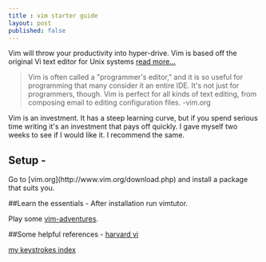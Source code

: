 ```yaml
---
title : vim starter guide
layout: post
published: false
---
```

Vim will throw your productivity into hyper-drive. Vim is based off the original Vi text editor for Unix systems [read more...](http://web.cecs.pdx.edu/~kirkenda/joy84.html "interview with author Bill Joy")

>Vim is often called a "programmer's editor," and it is so useful for programming that many consider it an entire IDE. It's not just for programmers, though. Vim is perfect for all kinds of text editing, from composing email to editing configuration files.
-vim.org</span>

Vim is an investment. It has a steep learning curve, but if you spend serious time writing it's an investment that pays off quickly. I gave myself two weeks to see if I would like it. I recommend the same.

<h2 class="close clickable">Setup <span>-</span></h2>
Go to [vim.org](http://www.vim.org/download.php) and install a package that suits you.

##Learn the essentials <span class="close clickable">-</span> 
After installation run vimtutor. 

Play some [vim-adventures](http://vim-adventures.com/).

##Some helpful references <span class="close clickable">-</span>
[harvard vi](http://hea-www.harvard.edu/~fine/Tech/vi.html)

[my keystrokes index](/2013/05/12/vim-keyboard-index/)

